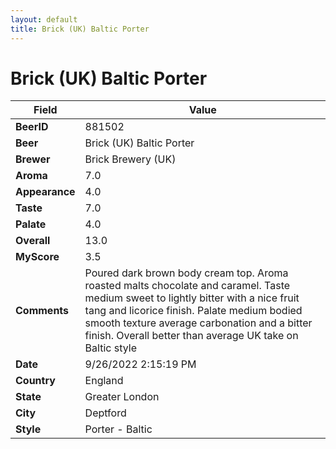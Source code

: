 ```yaml
---
layout: default
title: Brick (UK) Baltic Porter
---
```


# Brick (UK) Baltic Porter

| Field         | Value     |
|---------------|-----------|
| **BeerID** | 881502 |
| **Beer** | Brick (UK) Baltic Porter |
| **Brewer** | Brick Brewery (UK) |
| **Aroma** | 7.0 |
| **Appearance** | 4.0 |
| **Taste** | 7.0 |
| **Palate** | 4.0 |
| **Overall** | 13.0 |
| **MyScore** | 3.5 |
| **Comments** | Poured dark brown body cream top. Aroma roasted malts chocolate and caramel. Taste medium sweet to lightly bitter with a nice fruit tang and licorice finish. Palate medium bodied smooth texture average carbonation and a bitter finish. Overall better than average UK take on Baltic style  |
| **Date** | 9/26/2022 2:15:19 PM |
| **Country** | England |
| **State** | Greater London |
| **City** | Deptford |
| **Style** | Porter - Baltic |
